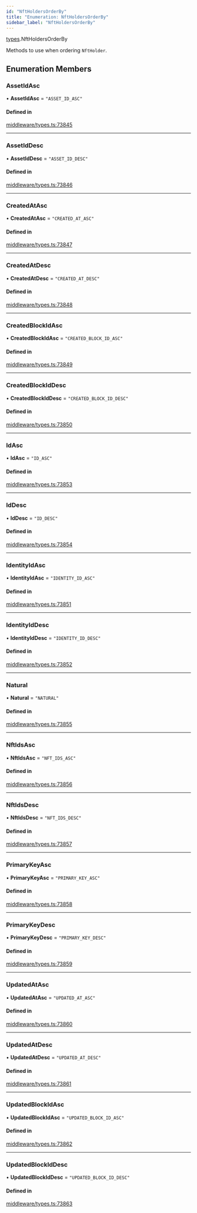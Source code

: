 ```yaml
---
id: "NftHoldersOrderBy"
title: "Enumeration: NftHoldersOrderBy"
sidebar_label: "NftHoldersOrderBy"
---
```


[types](../../../modules/Types/Types.md).NftHoldersOrderBy

Methods to use when ordering `NftHolder`.

## Enumeration Members

### AssetIdAsc

• **AssetIdAsc** = ``"ASSET_ID_ASC"``

#### Defined in

[middleware/types.ts:73845](https://github.com/PolymeshAssociation/polymesh-sdk/blob/720afb69c/src/middleware/types.ts#L73845)

___

### AssetIdDesc

• **AssetIdDesc** = ``"ASSET_ID_DESC"``

#### Defined in

[middleware/types.ts:73846](https://github.com/PolymeshAssociation/polymesh-sdk/blob/720afb69c/src/middleware/types.ts#L73846)

___

### CreatedAtAsc

• **CreatedAtAsc** = ``"CREATED_AT_ASC"``

#### Defined in

[middleware/types.ts:73847](https://github.com/PolymeshAssociation/polymesh-sdk/blob/720afb69c/src/middleware/types.ts#L73847)

___

### CreatedAtDesc

• **CreatedAtDesc** = ``"CREATED_AT_DESC"``

#### Defined in

[middleware/types.ts:73848](https://github.com/PolymeshAssociation/polymesh-sdk/blob/720afb69c/src/middleware/types.ts#L73848)

___

### CreatedBlockIdAsc

• **CreatedBlockIdAsc** = ``"CREATED_BLOCK_ID_ASC"``

#### Defined in

[middleware/types.ts:73849](https://github.com/PolymeshAssociation/polymesh-sdk/blob/720afb69c/src/middleware/types.ts#L73849)

___

### CreatedBlockIdDesc

• **CreatedBlockIdDesc** = ``"CREATED_BLOCK_ID_DESC"``

#### Defined in

[middleware/types.ts:73850](https://github.com/PolymeshAssociation/polymesh-sdk/blob/720afb69c/src/middleware/types.ts#L73850)

___

### IdAsc

• **IdAsc** = ``"ID_ASC"``

#### Defined in

[middleware/types.ts:73853](https://github.com/PolymeshAssociation/polymesh-sdk/blob/720afb69c/src/middleware/types.ts#L73853)

___

### IdDesc

• **IdDesc** = ``"ID_DESC"``

#### Defined in

[middleware/types.ts:73854](https://github.com/PolymeshAssociation/polymesh-sdk/blob/720afb69c/src/middleware/types.ts#L73854)

___

### IdentityIdAsc

• **IdentityIdAsc** = ``"IDENTITY_ID_ASC"``

#### Defined in

[middleware/types.ts:73851](https://github.com/PolymeshAssociation/polymesh-sdk/blob/720afb69c/src/middleware/types.ts#L73851)

___

### IdentityIdDesc

• **IdentityIdDesc** = ``"IDENTITY_ID_DESC"``

#### Defined in

[middleware/types.ts:73852](https://github.com/PolymeshAssociation/polymesh-sdk/blob/720afb69c/src/middleware/types.ts#L73852)

___

### Natural

• **Natural** = ``"NATURAL"``

#### Defined in

[middleware/types.ts:73855](https://github.com/PolymeshAssociation/polymesh-sdk/blob/720afb69c/src/middleware/types.ts#L73855)

___

### NftIdsAsc

• **NftIdsAsc** = ``"NFT_IDS_ASC"``

#### Defined in

[middleware/types.ts:73856](https://github.com/PolymeshAssociation/polymesh-sdk/blob/720afb69c/src/middleware/types.ts#L73856)

___

### NftIdsDesc

• **NftIdsDesc** = ``"NFT_IDS_DESC"``

#### Defined in

[middleware/types.ts:73857](https://github.com/PolymeshAssociation/polymesh-sdk/blob/720afb69c/src/middleware/types.ts#L73857)

___

### PrimaryKeyAsc

• **PrimaryKeyAsc** = ``"PRIMARY_KEY_ASC"``

#### Defined in

[middleware/types.ts:73858](https://github.com/PolymeshAssociation/polymesh-sdk/blob/720afb69c/src/middleware/types.ts#L73858)

___

### PrimaryKeyDesc

• **PrimaryKeyDesc** = ``"PRIMARY_KEY_DESC"``

#### Defined in

[middleware/types.ts:73859](https://github.com/PolymeshAssociation/polymesh-sdk/blob/720afb69c/src/middleware/types.ts#L73859)

___

### UpdatedAtAsc

• **UpdatedAtAsc** = ``"UPDATED_AT_ASC"``

#### Defined in

[middleware/types.ts:73860](https://github.com/PolymeshAssociation/polymesh-sdk/blob/720afb69c/src/middleware/types.ts#L73860)

___

### UpdatedAtDesc

• **UpdatedAtDesc** = ``"UPDATED_AT_DESC"``

#### Defined in

[middleware/types.ts:73861](https://github.com/PolymeshAssociation/polymesh-sdk/blob/720afb69c/src/middleware/types.ts#L73861)

___

### UpdatedBlockIdAsc

• **UpdatedBlockIdAsc** = ``"UPDATED_BLOCK_ID_ASC"``

#### Defined in

[middleware/types.ts:73862](https://github.com/PolymeshAssociation/polymesh-sdk/blob/720afb69c/src/middleware/types.ts#L73862)

___

### UpdatedBlockIdDesc

• **UpdatedBlockIdDesc** = ``"UPDATED_BLOCK_ID_DESC"``

#### Defined in

[middleware/types.ts:73863](https://github.com/PolymeshAssociation/polymesh-sdk/blob/720afb69c/src/middleware/types.ts#L73863)
